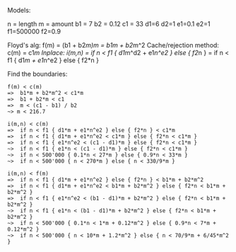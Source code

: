 Models:

n = length
m = amount
b1 = 7
b2 = 0.12
c1 = 33
d1=6
d2=1
e1=0.1
e2=1
f1=500000
f2=0.9

Floyd's alg:
    f(m) = (b1 + b2*m)*m = b1*m + b2*m^2
Cache/rejection method:
    c(m) = c1*m
Inplace:
    i(m,n) = if n < f1 { d1*m^d2 + e1*n^e2 } else { f2*n }
        = if n < f1 { d1*m + e1*n^e2 } else { f2*n }

Find the boundaries:
```
f(m) < c(m)
=>  b1*m + b2*m^2 < c1*m
=>  b1 + b2*m < c1
=>  m < (c1 - b1) / b2
~> m < 216.7

i(m,n) < c(m)
=>  if n < f1 { d1*m + e1*n^e2 } else { f2*n } < c1*m
=>  if n < f1 { d1*m + e1*n^e2 < c1*m } else { f2*n < c1*m }
=>  if n < f1 { e1*n^e2 < (c1 - d1)*m } else { f2*n < c1*m }
~>  if n < f1 { e1*n < (c1 - d1)*m } else { f2*n < c1*m }
~>  if n < 500'000 { 0.1*n < 27*m } else { 0.9*n < 33*m }
~>  if n < 500'000 { n < 270*m } else { n < 330/9*m }

i(m,n) < f(m)
=>  if n < f1 { d1*m + e1*n^e2 } else { f2*n } < b1*m + b2*m^2
=>  if n < f1 { d1*m + e1*n^e2 < b1*m + b2*m^2 } else { f2*n < b1*m + b2*m^2 }
=>  if n < f1 { e1*n^e2 < (b1 - d1)*m + b2*m^2 } else { f2*n < b1*m + b2*m^2 }
~>  if n < f1 { e1*n < (b1 - d1)*m + b2*m^2 } else { f2*n < b1*m + b2*m^2 }
~>  if n < 500'000 { 0.1*n < 1*m + 0.12*m^2 } else { 0.9*n < 7*m + 0.12*m^2 }
~>  if n < 500'000 { n < 10*m + 1.2*m^2 } else { n < 70/9*m + 6/45*m^2 }
```
